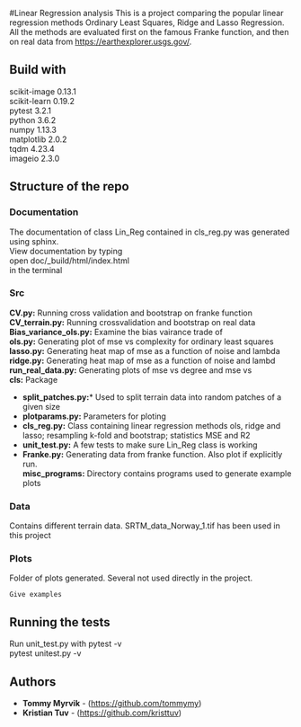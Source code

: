  #Linear Regression analysis
This is a project comparing the popular linear regression methods Ordinary Least Squares, Ridge and Lasso Regression. All the methods are evaluated first on the famous Franke function, and then on real data from https://earthexplorer.usgs.gov/.

## Build with
scikit-image    0.13.1  
scikit-learn    0.19.2  
pytest          3.2.1   
python          3.6.2  
numpy           1.13.3  
matplotlib      2.0.2   
tqdm            4.23.4      
imageio         2.3.0   

## Structure of the repo
### Documentation
The documentation of class Lin_Reg contained in cls_reg.py was generated using sphinx.  
View documentation by typing   
open doc/_build/html/index.html   
in the terminal   


### Src 
 **CV.py:** Running cross validation and bootstrap on franke function   
 **CV_terrain.py:** Running crossvalidation and bootstrap on real data   
 **Bias_variance_ols.py:** Examine the bias vairance trade of      
 **ols.py:** Generating plot of mse vs complexity for ordinary least squares    
 **lasso.py:** Generating heat map of mse as a function of noise and lambda    
 **ridge.py:** Generating heat map of mse as a function of noise and lambd     
 **run_real_data.py:** Generating plots of mse vs degree and mse vs      
 **cls:** Package
 * **split_patches.py:*** Used to split terrain data into random patches of a given size    
 * **plotparams.py:** Parameters for ploting
 * **cls_reg.py:** Class containing linear regression methods ols, ridge and lasso; resampling k-fold and bootstrap; statistics MSE and R2    
 * **unit_test.py:** A few tests to make sure Lin_Reg class is working  
 * **Franke.py:** Generating data from franke function. Also plot if explicitly run.   
 **misc_programs:** Directory contains programs used to generate example plots 
### Data
Contains different terrain data. SRTM_data_Norway_1.tif has been used in this project

### Plots
Folder of plots generated. Several not used directly in the project.



```
Give examples
```

## Running the tests
Run unit_test.py with pytest -v  
pytest unitest.py -v



## Authors

* **Tommy Myrvik** - (https://github.com/tommymy)
* **Kristian Tuv** - (https://github.com/kristtuv)

 
